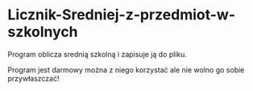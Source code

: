 # Licznik-Sredniej-z-przedmiot-w-szkolnych
Program oblicza srednią szkolną i zapisuje ją do pliku.

Program jest darmowy można z niego korzystać ale nie wolno go sobie przywłaszczać!
